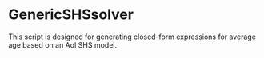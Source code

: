 # GenericSHSsolver
This script is designed for generating closed-form expressions for average age based on an AoI SHS model.
